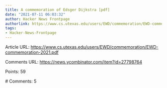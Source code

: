 ```yaml
---
title: A commemoration of Edsger Dijkstra [pdf]
date: "2021-07-11 06:03:32"
author: Hacker News Frontpage
authorlink: https://www.cs.utexas.edu/users/EWD/commemoration/EWD-commemoration-2021.pdf
tags:
- Hacker-News-Frontpage
---
```


<p>Article URL: <a href="https://www.cs.utexas.edu/users/EWD/commemoration/EWD-commemoration-2021.pdf">https://www.cs.utexas.edu/users/EWD/commemoration/EWD-commemoration-2021.pdf</a></p>
<p>Comments URL: <a href="https://news.ycombinator.com/item?id=27798764">https://news.ycombinator.com/item?id=27798764</a></p>
<p>Points: 59</p>
<p># Comments: 5</p>
